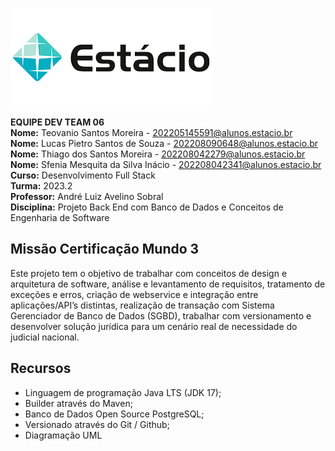 ![image](estacio.png)

**EQUIPE DEV TEAM 06**\
**Nome:** Teovanio Santos Moreira - 202205145591@alunos.estacio.br\
**Nome:** Lucas Pietro Santos de Souza - 202208090648@alunos.estacio.br\
**Nome:** Thiago dos Santos Moreira - 202208042279@alunos.estacio.br\
**Nome:** Sfenia Mesquita da Silva Inácio - 202208042341@alunos.estacio.br\
**Curso:** Desenvolvimento Full Stack\
**Turma:** 2023.2\
**Professor:** André Luiz Avelino Sobral\
**Disciplina:** Projeto Back End com Banco de Dados e Conceitos de Engenharia de Software

## Missão Certificação Mundo 3

Este projeto tem o objetivo de trabalhar com conceitos de design e arquitetura de software, análise e levantamento de requisitos, tratamento de exceções e erros, criação de webservice e integração entre aplicações/API’s distintas, realização de transação com Sistema Gerenciador de Banco de Dados (SGBD), trabalhar com versionamento e desenvolver solução jurídica para um cenário real de necessidade do judicial nacional.

## Recursos

- Linguagem de programação Java LTS (JDK 17);
- Builder através do Maven;
- Banco de Dados Open Source PostgreSQL;
- Versionado através do Git / Github;
- Diagramação UML
